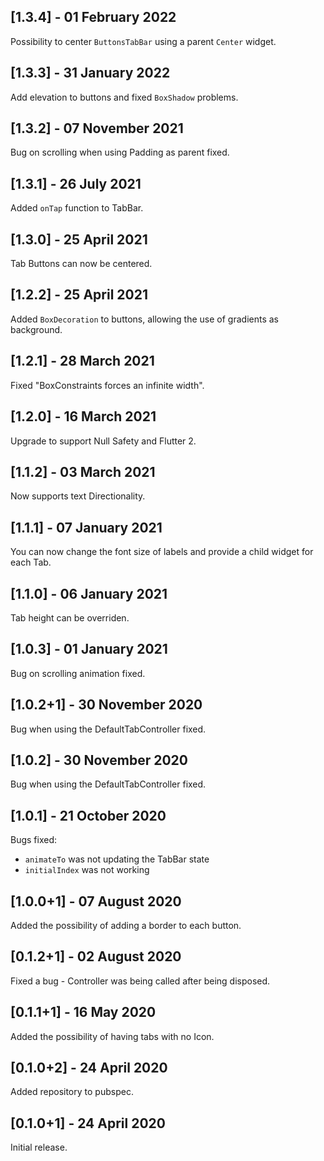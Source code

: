 ## [1.3.4] - 01 February 2022

Possibility to center `ButtonsTabBar` using a parent `Center` widget.

## [1.3.3] - 31 January 2022

Add elevation to buttons and fixed `BoxShadow` problems.

## [1.3.2] - 07 November 2021

Bug on scrolling when using Padding as parent fixed.

## [1.3.1] - 26 July 2021

Added `onTap` function to TabBar.

## [1.3.0] - 25 April 2021

Tab Buttons can now be centered.

## [1.2.2] - 25 April 2021

Added `BoxDecoration` to buttons, allowing the use of gradients as background.

## [1.2.1] - 28 March 2021

Fixed "BoxConstraints forces an infinite width".

## [1.2.0] - 16 March 2021

Upgrade to support Null Safety and Flutter 2.

## [1.1.2] - 03 March 2021

Now supports text Directionality.

## [1.1.1] - 07 January 2021

You can now change the font size of labels and provide a child widget for each Tab.

## [1.1.0] - 06 January 2021

Tab height can be overriden.

## [1.0.3] - 01 January 2021

Bug on scrolling animation fixed.

## [1.0.2+1] - 30 November 2020

Bug when using the DefaultTabController fixed.

## [1.0.2] - 30 November 2020

Bug when using the DefaultTabController fixed.

## [1.0.1] - 21 October 2020

Bugs fixed:

- `animateTo` was not updating the TabBar state
- `initialIndex` was not working

## [1.0.0+1] - 07 August 2020

Added the possibility of adding a border to each button.

## [0.1.2+1] - 02 August 2020

Fixed a bug - Controller was being called after being disposed.

## [0.1.1+1] - 16 May 2020

Added the possibility of having tabs with no Icon.

## [0.1.0+2] - 24 April 2020

Added repository to pubspec.

## [0.1.0+1] - 24 April 2020

Initial release.

